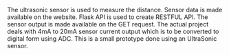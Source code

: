 The ultrasonic sensor is used to measure the distance. Sensor data is made available on the website. Flask API is used to create RESTFUL API. The sensor output is made available on the GET request. The actual project deals with 4mA to 20mA sensor current output which is to be converted to digital form using ADC. This is a small prototype done using an UltraSonic sensor.
